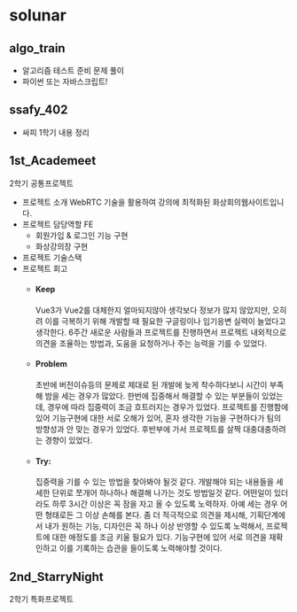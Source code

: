 # solunar

## algo_train
- 알고리즘 테스트 준비 문제 풀이
- 파이썬 또는 자바스크립트!

## ssafy_402
- 싸피 1학기 내용 정리

## 1st_Academeet
2학기 공통프로젝트
- 프로젝트 소개
  WebRTC 기술을 활용하여 강의에 최적화된 화상회의웹사이트입니다.
- 프로젝트 담당역할 FE
  - 회원가입 & 로그인 기능 구현
  - 화상강의장 구현
- 프로젝트 기술스택
- 프로젝트 회고
  - #### Keep
    Vue3가 Vue2를 대체한지 얼마되지않아 생각보다 정보가 많지 않았지만, 오히려 이를 극복하기 위해 개발할 때 필요한 구글링이나 임기응변 실력이 늘었다고 생각한다. 
    6주간 새로운 사람들과 프로젝트를 진행하면서 프로젝트 내외적으로 의견을 조율하는 방법과, 도움을 요청하거나 주는 능력을 기를 수 있었다.
  - #### Problem
    초반에 버전이슈등의 문제로 제대로 된 개발에 늦게 착수하다보니 시간이 부족해 밤을 세는 경우가 많았다.
    한번에 집중해서 해결할 수 있는 부분들이 있었는데, 경우에 따라 집중력이 조금 흐트러지는 경우가 있었다.
    프로젝트를 진행함에 있어 기능구현에 대한 서로 오해가 있어, 혼자 생각한 기능을 구현하다가 팀의 방향성과 안 맞는 경우가 있었다.
    후반부에 가서 프로젝트를 살짝 대충대충하려는 경향이 있었다.
  - #### Try: 
    집중력을 기를 수 있는 방법을 찾아봐야 될것 같다. 개발해야 되는 내용들을 세세한 단위로 쪼개어 하나하나 해결해 나가는 것도 방법일것 같다.
    어떤일이 있더라도 하루 3시간 이상은 꼭 잠을 자고 올 수 있도록 노력하자. 아예 세는 경우 어떤 형태로든 그 이상 손해를 본다.
    좀 더 적극적으로 의견을 제시해, 기획단계에서 내가 원하는 기능, 디자인은 꼭 하나 이상 반영할 수 있도록 노력해서, 프로젝트에 대한 애정도를 조금 키울 필요가 있다. 
    기능구현에 있어 서로 의견을 재확인하고 이를 기록하는 습관을 들이도록 노력해야할 것이다. 

## 2nd_StarryNight
2학기 특화프로젝트
